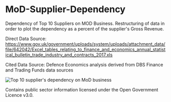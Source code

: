 # MoD-Supplier-Dependency
Dependency of Top 10 Suppliers on MOD Business. Restructuring of data in order to plot the dependency as a percent of the supplier's Gross Revenue.

Direct Data Source:
https://www.gov.uk/government/uploads/system/uploads/attachment_data/file/642042/Excel_tables_relating_to_finance_and_economics_annual_statistical_bulletin_trade_industry_and_contracts_2017.xls

Cited Data Source:
Defence Economics analysis derived from DBS Finance and Trading Funds data sources

![Top 10 supplier's dependency on MoD business](/Top_10_Suppliers_Dependency.png?raw=true "Top 10 supplier's dependency on MoD business")

 Contains public sector information licensed under the Open Government Licence v3.0.
